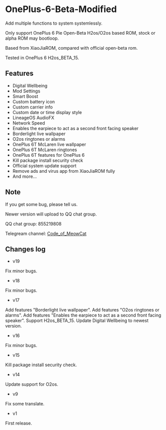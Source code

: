 # OnePlus-6-Beta-Modified

Add multiple functions to system systemlessly.

Only support OnePlus 6 Pie Open-Beta H2os/O2os based ROM, stock or alpha ROM may bootloop.

Based from XiaoJiaROM, compared with official open-beta rom.

Tested in OnePlus 6 H2os_BETA_15.

## Features

* Digital Wellbeing
* Mod Settings
* Smart Boost
* Custom battery icon
* Custom carrier info
* Custom date or time display style
* LineageOS AudioFX
* Network Speed
* Enables the earpiece to act as a second front facing speaker
* Borderlight live wallpaper
* O2os ringtones or alarms
* OnePlus 6T McLaren live wallpaper
* OnePlus 6T McLaren ringtones
* OnePlus 6T features for OnePlus 6
* Kill package install security check
* Official system update support
* Remove ads and virus app from XiaoJiaROM fully
* And more...

## Note

If you get some bug, please tell us.

Newer version will upload to QQ chat group.

QQ chat group: 855219808

Telegream channel: [Code_of_MeowCat](http://t.me/Code_of_MeowCat)

## Changes log

* v19

Fix minor bugs.

* v18

Fix minor bugs.

* v17

Add features "Borderlight live wallpaper".
Add features "O2os ringtones or alarms".
Add features "Enables the earpiece to act as a second front facing speaker".
Support H2os_BETA_15.
Update Digital Wellbeing to newest version.

* v16

Fix minor bugs.

* v15

Kill package install security check.

* v14

Update support for O2os.

* v9

Fix some translate.

* v1

First release.

